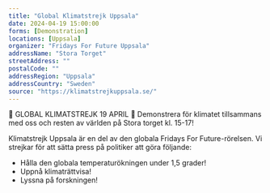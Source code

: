 ```yaml
---
title: "Global Klimatstrejk Uppsala"
date: 2024-04-19 15:00:00
forms: [Demonstration]
locations: [Uppsala]
organizer: "Fridays For Future Uppsala"
addressName: "Stora Torget"
streetAddress: ""
postalCode: ""
addressRegion: "Uppsala"
addressCountry: "Sweden"
source: "https://klimatstrejkuppsala.se/"
---
```


📢 GLOBAL KLIMATSTREJK 19 APRIL 📢
Demonstrera för klimatet tillsammans med oss och resten av världen på Stora torget kl. 15-17!

Klimatstrejk Uppsala är en del av den globala Fridays For Future-rörelsen. Vi strejkar för att sätta press på politiker att göra följande:

- Hålla den globala temperaturökningen under 1,5 grader!
- Uppnå klimaträttvisa!
- Lyssna på forskningen!
